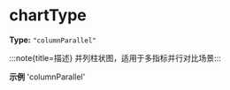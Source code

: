 # chartType

**Type:** `"columnParallel"`

:::note{title=描述}
并列柱状图，适用于多指标并行对比场景:::

**示例**
'columnParallel'


